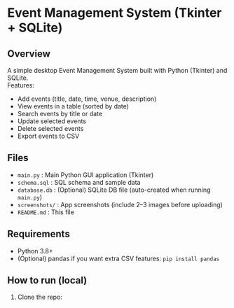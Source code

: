 
# Event Management System (Tkinter + SQLite)

## Overview
A simple desktop Event Management System built with Python (Tkinter) and SQLite.  
Features:
- Add events (title, date, time, venue, description)
- View events in a table (sorted by date)
- Search events by title or date
- Update selected events
- Delete selected events
- Export events to CSV

## Files
- `main.py` : Main Python GUI application (Tkinter)
- `schema.sql` : SQL schema and sample data
- `database.db` : (Optional) SQLite DB file (auto-created when running `main.py`)
- `screenshots/` : App screenshots (include 2–3 images before uploading)
- `README.md` : This file

## Requirements
- Python 3.8+
- (Optional) pandas if you want extra CSV features: `pip install pandas`

## How to run (local)
1. Clone the repo:

